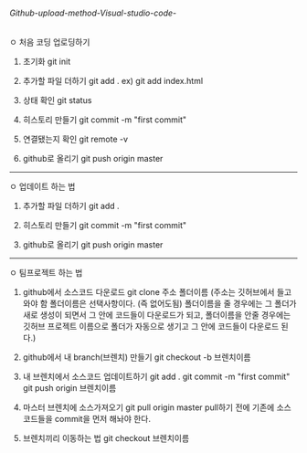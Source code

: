 ###### Github-upload-method-Visual-studio-code-

ㅇ 처음 코딩 업로딩하기
1. 초기화
    git init

2. 추가할 파일 더하기
    git add .
    ex) git add index.html

3. 상태 확인
    git status

4. 히스토리 만들기
   git commit -m "first commit"

5. 연결됐는지 확인
   git remote -v

6. github로 올리기
   git push origin master

----------------------------------------------------------------------------


ㅇ 업데이트 하는 법
1. 추가할 파일 더하기
   git add .

2. 히스토리 만들기
   git commit -m "first commit"

3. github로 올리기
   git push origin master

----------------------------------------------------------------------------

ㅇ 팀프로젝트 하는 법
1. github에서 소스코드 다운로드 
   git clone 주소 폴더이름
   (주소는 깃허브에서 들고와야 함
    폴더이름은 선택사항이다. (즉 없어도됨) 폴더이름을 줄 경우에는
    그 폴더가 새로 생성이 되면서 그 안에 코드들이 다운로드가 되고,
    폴더이름을 안줄 경우에는 깃허브 프로젝트 이름으로 폴더가
    자동으로 생기고 그 안에 코드들이 다운로드 된다.)

2. github에서 내 branch(브렌치) 만들기
   git checkout -b 브렌치이름

3. 내 브렌치에서 소스코드 업데이트하기
   git add .
   git commit -m "first commit"
   git push origin 브렌치이름

4. 마스터 브렌치에 소스가져오기
   git pull origin master
   pull하기 전에 기존에 소스코드들을 commit을 먼저 해놔야 한다.

5. 브렌치끼리 이동하는 법
   git checkout 브렌치이름


